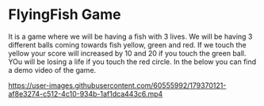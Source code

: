 # FlyingFish Game
It is a game where we will be having a fish with 3 lives. We will be having 3 different balls coming towards fish yellow, green and red.
If we touch the yellow your score will increased by 10 and 20 if you touch the green ball. YOu will be losing a life if you touch the red circle. 
In the below you can find a demo video of the game.


https://user-images.githubusercontent.com/60555992/179370121-af8e3274-c512-4c10-934b-1af1dca443c6.mp4
